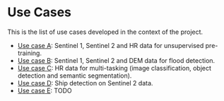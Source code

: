 # Use Cases

This is the list of use cases developed in the context of the project.

- [Use case A](./useCaseA): Sentinel 1, Sentinel 2 and HR data for unsupervised pre-training.
- [Use case B](./useCaseB): Sentinel 1, Sentinel 2 and DEM data for flood detection.
- [Use case C](./useCaseC): HR data for multi-tasking (image classification, object detection and semantic segmentation).
- [Use case D](./useCaseD): Ship detection on Sentinel 2 data.
- [Use case E](./useCaseE): TODO